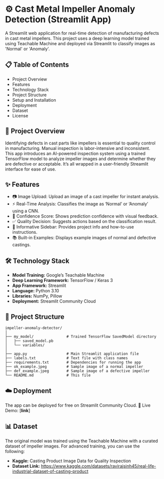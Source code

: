# ⚙️ Cast Metal Impeller Anomaly Detection (Streamlit App)
 A Streamlit web application for real-time detection of manufacturing defects in cast metal impellers. This project uses a deep learning model trained using Teachable Machine and deployed via Streamlit to classify images as 'Normal' or 'Anomaly'.

## 📋 Table of Contents
 - Project Overview
 - Features
 - Technology Stack
 - Project Structure
 - Setup and Installation
 - Deployment
 - Dataset
 - License

## 📝 Project Overview
  Identifying defects in cast parts like impellers is essential to quality control in manufacturing. Manual inspection is labor-intensive and inconsistent. This app introduces an AI-powered inspection system using a trained TensorFlow model to analyze impeller images and determine whether they are defective or acceptable. It’s all wrapped in a user-friendly Streamlit interface for ease of use.

## ✨ Features
  - 📷 Image Upload: Upload an image of a cast impeller for instant analysis.
  - ⚡ Real-Time Analysis: Classifies the image as ‘Normal’ or ‘Anomaly’ using a CNN.
  - 🎯 Confidence Score: Shows prediction confidence with visual feedback.
  - ✅ Quality Decision: Suggests actions based on the classification result.
  - 🧾 Informative Sidebar: Provides project info and how-to-use instructions.
  - 📚 Built-in Examples: Displays example images of normal and defective castings.

## 🛠️ Technology Stack
  - **Model Training:** Google’s Teachable Machine
  - **Deep Learning Framework:** TensorFlow / Keras 3
  - **App Framework:** Streamlit
  - **Language:** Python 3.10
  - **Libraries:** NumPy, Pillow
  - **Deployment:** Streamlit Community Cloud

## 📂 Project Structure

````
impeller-anomaly-detector/
│
├── my_model/               # Trained TensorFlow SavedModel directory
│   ├── saved_model.pb
│   └── variables/
│
├── app.py                  # Main Streamlit application file
├── labels.txt              # Text file with class names
├── requirements.txt        # Dependencies for running the app
├── ok_example.jpeg         # Sample image of a normal impeller
├── def_example.jpeg        # Sample image of a defective impeller
└── README.md               # This file
````

## ☁️ Deployment
The app can be deployed for free on Streamlit Community Cloud.
🔗 Live Demo: [**link**]

## 📊 Dataset
The original model was trained using the Teachable Machine with a curated dataset of impeller images.
For advanced training, you can use the following:
  - **Kaggle:** Casting Product Image Data for Quality Inspection
  - **Dataset Link:** https://www.kaggle.com/datasets/ravirajsinh45/real-life-industrial-dataset-of-casting-product
